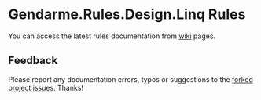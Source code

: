 # Gendarme.Rules.Design.Linq Rules

You can access the latest rules documentation from [wiki](https://github.com/spouliot/gendarme/wiki/Gendarme.Rules.Design.Linq%28git%29) pages.


## Feedback

Please report any documentation errors, typos or suggestions to the [forked project issues](https://github.com/JAD-SVK/Gendarme/issues). Thanks!

